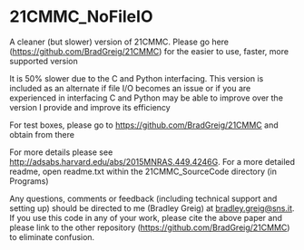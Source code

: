 # 21CMMC_NoFileIO
A cleaner (but slower) version of 21CMMC. Please go here (https://github.com/BradGreig/21CMMC) for the easier to use, faster, more supported version 

It is 50% slower due to the C and Python interfacing. This version is included as an alternate if file I/O becomes an issue or if you are experienced in interfacing C and Python may be able to improve over the version I provide and improve its efficiency

For test boxes, please go to https://github.com/BradGreig/21CMMC and obtain from there

For more details please see http://adsabs.harvard.edu/abs/2015MNRAS.449.4246G. For a more detailed readme, open readme.txt
within the 21CMMC_SourceCode directory (in Programs)

Any questions, comments or feedback (including technical support and setting up) should be directed 
to me (Bradley Greig) at bradley.greig@sns.it. If you use this code in any of your work, please cite
the above paper and please link to the other repository (https://github.com/BradGreig/21CMMC) to eliminate confusion.
